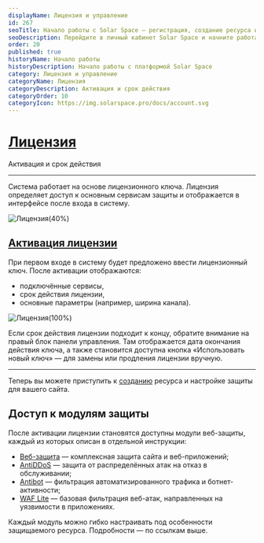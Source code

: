 ```yaml
---
displayName: Лицензия и управление
id: 267
seoTitle: Начало работы с Solar Space — регистрация, создание ресурса и активация
seoDescription: Перейдите в личный кабинет Solar Space и начните работать с платформой. Зарегистрируйтесь, создайте первый ресурс, верифицируйте его и подтвердите свой аккаунт. Выберите нужные сервисы и оплатите защиту, настройте перенаправление трафика или сканирование ресурсов
order: 20
published: true
historyName: Начало работы
historyDescription: Начало работы с платформой Solar Space
category: Лицензия и управление
categoryName: Лицензия
categoryDescription: Активация и срок действия
categoryOrder: 10 
categoryIcon: https://img.solarspace.pro/docs/account.svg
---
```


# [Лицензия](license)

Активация и срок действия

---
Система работает на основе лицензионного ключа. Лицензия определяет доступ к основным сервисам защиты и отображается в интерфейсе после входа в систему.

![Лицензия(40%)]( https://img.solarspace.pro/docs/on-prem/license/license-confirmation.png "Лицензия")



## [Активация лицензии](license-activation)

При первом входе в систему будет предложено ввести лицензионный ключ. После активации отображаются:

* подключённые сервисы,
* срок действия лицензии,
* основные параметры (например, ширина канала).

![Лицензия(100%)]( https://img.solarspace.pro/docs/on-prem/license/license-key.png "Активная ицензия")

Если срок действия лицензии подходит к концу, обратите внимание на правый блок панели управления. Там отображается дата окончания действия ключа, а также становится доступна кнопка «Использовать новый ключ» — для замены или продления лицензии вручную.


---
Теперь вы можете приступить к [созданию]([300]) ресурса и настройке защиты для вашего сайта.

## Доступ к модулям защиты

После активации лицензии становятся доступны модули веб-защиты, каждый из которых описан в отдельной инструкции:

* [Веб-защита]([240]) — комплексная защита сайта и веб-приложений;
* [AntiDDoS]([217]) — защита от распределённых атак на отказ в обслуживании;
* [Antibot]([216]) — фильтрация автоматизированного трафика и ботнет-активности;
* [WAF Lite]([234]) — базовая фильтрация веб-атак, направленных на уязвимости в приложениях.

Каждый модуль можно гибко настраивать под особенности защищаемого ресурса. Подробности — по ссылкам выше.
